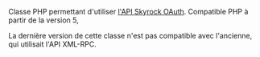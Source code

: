 Classe PHP permettant d'utiliser [l'API Skyrock OAuth](http://www.skyrock.com/developer/documentation/).
Compatible PHP à partir de la version 5,

La dernière version de cette classe n'est pas compatible avec l'ancienne, qui utilisait l'API XML-RPC.